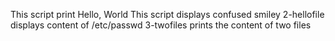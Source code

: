 This script print Hello, World
This script displays confused smiley
2-hellofile displays content of /etc/passwd
3-twofiles prints the content of two files
